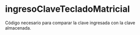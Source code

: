 # ingresoClaveTecladoMatricial
Código necesario para comparar la clave ingresada con la clave almacenada.
